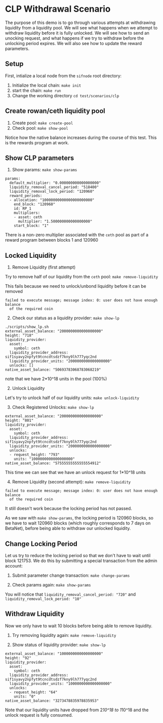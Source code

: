 # CLP Withdrawal Scenario

The purpose of this demo is to go through various attempts at withdrawing 
liquidity from a liquidity pool. We will see what happens when we attempt to 
withdraw liquidity before it is fully unlocked. We will see how to send an 
unocking request, and what happens if we try to withdraw before the unlocking
period expires. We will also see how to update the reward parameters.

## Setup

First, intialize a local node from the `sifnode` root directory:

1. Initialize the local chain: `make init`
2. start the chain: `make run`
3. Change the working directory `cd test/scenarios/clp`

## Create rowan/ceth liquidity pool

1. Create pool: `make create-pool`
2. Check pool: `make show-pool`

Notice how the native balance increases during the course of this test. This is the rewards program at work.

## Show CLP parameters

1. Show params: `make show-params`

```
params:
  default_multiplier: "0.000000000000000000"
  liquidity_removal_cancel_period: "518400"
  liquidity_removal_lock_period: "120960"
  reward_periods:
  - allocation: "10000000000000000000000"
    end_block: "120960"
    id: RP_1
    multipliers:
    - asset: ceth
      multiplier: "1.500000000000000000"
    start_block: "1"
```

There is a non-zero multiplier associated with the `ceth` pool as part of a 
reward program between blocks 1 and 120960

## Locked Liquidity

1. Remove Liquidity (first attempt)

Try to remove half of our liquidity from the `ceth` pool: 
`make remove-liquidity`

This fails because we need to unlock/unbond liquidity before it can be removed

```
failed to execute message; message index: 0: user does not have enough balance
  of the required coin
```

2. Check our status as a liquidity provider: `make show-lp`

```
./scripts/show_lp.sh
external_asset_balance: "2000000000000000000"
height: "718"
liquidity_provider:
  asset:
    symbol: ceth
  liquidity_provider_address: sif1syavy2npfyt9tcncdtsdzf7kny9lh777yqc2nd
  liquidity_provider_units: "2000000000000000000"
  unlocks: []
native_asset_balance: "50693783068783068219"
```

note that we have 2*10^18 units in the pool (100%)

2. Unlock Liquidity

Let's try to unlock half of our liquidity units: `make unlock-liquidity`

3. Check Registered Unlocks: `make show-lp`

```
external_asset_balance: "2000000000000000000"
height: "801"
liquidity_provider:
  asset:
    symbol: ceth
  liquidity_provider_address: sif1syavy2npfyt9tcncdtsdzf7kny9lh777yqc2nd
  liquidity_provider_units: "2000000000000000000"
  unlocks:
  - request_height: "793"
    units: "1000000000000000000"
native_asset_balance: "57555555555555554912"
```

This time we can see that we have an unlock request for 1*10^18 units

4. Remove Liquidity (second attempt): `make remove-liquidity`

```
failed to execute message; message index: 0: user does not have enough balance
  of the required coin
```

It still doesn't work because the locking period has not passed.

As we saw with `make show-params`, the locking period is 120960 blocks, so we 
have to wait 120960 blocks (which roughly corresponds to 7 days on BetaNet), 
before being able to withdraw our unlocked liquidity.

## Change Locking Period

Let us try to reduce the locking period so that we don't have to wait until 
block 121753. We do this by submitting a special transaction from the admin 
account:

1. Submit parameter change transaction: `make change-params`

2. Check params again: `make show-params`

You will notice that `liquidity_removal_cancel_period: "720"` and `liquidity_removal_lock_period: "10"`

## Withdraw Liquidity

Now we only have to wait 10 blocks before being able to remove liquidity.

1. Try removing liquidity again: `make remove-liquidity`

2. Show status of liquidity provider: `make show-lp`

```
external_asset_balance: "1000000000000000000"
height: "92"
liquidity_provider:
  asset:
    symbol: ceth
  liquidity_provider_address: sif1syavy2npfyt9tcncdtsdzf7kny9lh777yqc2nd
  liquidity_provider_units: "1000000000000000000"
  unlocks:
  - request_height: "64"
    units: "0"
native_asset_balance: "3273478835978835953"
```

Note that our liquidity units have dropped from 2*10^18 to 1*10^18 and the
unlock request is fully consumed.
